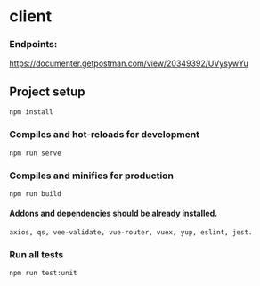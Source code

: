 # client

### Endpoints:
https://documenter.getpostman.com/view/20349392/UVysywYu

## Project setup
```
npm install
```

### Compiles and hot-reloads for development
```
npm run serve
```

### Compiles and minifies for production
```
npm run build
```

#### Addons and dependencies should be already installed.
```
axios, qs, vee-validate, vue-router, vuex, yup, eslint, jest.
```

### Run all tests
```
npm run test:unit
```
